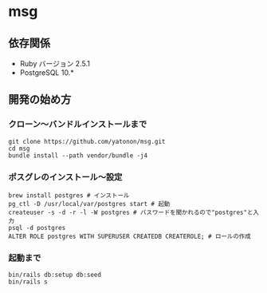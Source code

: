 # msg
## 依存関係
* Ruby バージョン 2.5.1
* PostgreSQL 10.*

## 開発の始め方
### クローン〜バンドルインストールまで
```
git clone https://github.com/yatonon/msg.git
cd msg
bundle install --path vendor/bundle -j4
```

### ポスグレのインストール〜設定
```
brew install postgres # インストール
pg_ctl -D /usr/local/var/postgres start # 起動
createuser -s -d -r -l -W postgres # パスワードを聞かれるので"postgres"と入力
psql -d postgres
ALTER ROLE postgres WITH SUPERUSER CREATEDB CREATEROLE; # ロールの作成
```

### 起動まで
```
bin/rails db:setup db:seed
bin/rails s
```
